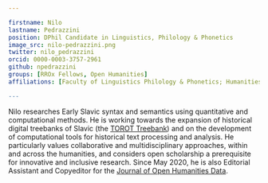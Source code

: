 ```yaml
---

firstname: Nilo
lastname: Pedrazzini
position: DPhil Candidate in Linguistics, Philology & Phonetics
image_src: nilo-pedrazzini.png
twitter: nilo_pedrazzini
orcid: 0000-0003-3757-2961
github: npedrazzini
groups: [RROx Fellows, Open Humanities]
affiliations: [Faculty of Linguistics Philology & Phonetics; Humanities Division; St Hugh's College]

---
```


Nilo researches Early Slavic syntax and semantics using quantitative and computational methods. He is working towards the expansion of historical digital treebanks of Slavic (the [TOROT Treebank](https://nestor.uit.no/)) and on the development of computational tools for historical text processing and analysis. He particularly values collaborative and multidisciplinary approaches, within and across the humanities, and considers open scholarship a prerequisite for innovative and inclusive research.
Since May 2020, he is also Editorial Assistant and Copyeditor for the [Journal of Open Humanities Data](https://openhumanitiesdata.metajnl.com/). 
